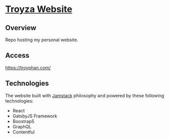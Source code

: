 # [Troyza Website](https://troyphan.com/about/)

## Overview
Repo hosting my personal website.

## Access
https://troyphan.com/

## Technologies
The website built with [Jamstack](https://www.gatsbyjs.com/docs/glossary/jamstack/) philosophy and powered by these following technologies: 
- React
- GatsbyJS Framework
- Boostrap5
- GraphQL
- Contentful
